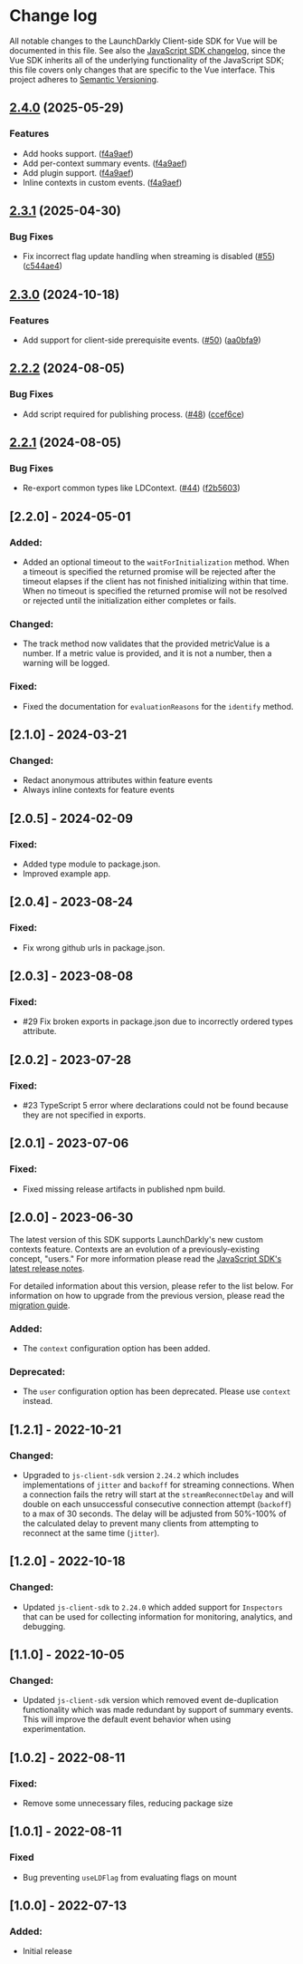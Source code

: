 # Change log

All notable changes to the LaunchDarkly Client-side SDK for Vue will be documented in this file. See also the [JavaScript SDK changelog](https://github.com/launchdarkly/js-client-sdk/blob/main/CHANGELOG.md), since the Vue SDK inherits all of the underlying functionality of the JavaScript SDK; this file covers only changes that are specific to the Vue interface. This project adheres to [Semantic Versioning](http://semver.org).

## [2.4.0](https://github.com/launchdarkly/vue-client-sdk/compare/launchdarkly-vue-client-sdk-v2.3.1...launchdarkly-vue-client-sdk-v2.4.0) (2025-05-29)


### Features

* Add hooks support. ([f4a9aef](https://github.com/launchdarkly/vue-client-sdk/commit/f4a9aef415ddb45ef5a0ab46e7ce443d095b0079))
* Add per-context summary events. ([f4a9aef](https://github.com/launchdarkly/vue-client-sdk/commit/f4a9aef415ddb45ef5a0ab46e7ce443d095b0079))
* Add plugin support. ([f4a9aef](https://github.com/launchdarkly/vue-client-sdk/commit/f4a9aef415ddb45ef5a0ab46e7ce443d095b0079))
* Inline contexts in custom events. ([f4a9aef](https://github.com/launchdarkly/vue-client-sdk/commit/f4a9aef415ddb45ef5a0ab46e7ce443d095b0079))

## [2.3.1](https://github.com/launchdarkly/vue-client-sdk/compare/launchdarkly-vue-client-sdk-v2.3.0...launchdarkly-vue-client-sdk-v2.3.1) (2025-04-30)


### Bug Fixes

* Fix incorrect flag update handling when streaming is disabled ([#55](https://github.com/launchdarkly/vue-client-sdk/issues/55)) ([c544ae4](https://github.com/launchdarkly/vue-client-sdk/commit/c544ae41ad8b53ea6417756f6c21f18f0c7f1827))

## [2.3.0](https://github.com/launchdarkly/vue-client-sdk/compare/launchdarkly-vue-client-sdk-v2.2.2...launchdarkly-vue-client-sdk-v2.3.0) (2024-10-18)


### Features

* Add support for client-side prerequisite events. ([#50](https://github.com/launchdarkly/vue-client-sdk/issues/50)) ([aa0bfa9](https://github.com/launchdarkly/vue-client-sdk/commit/aa0bfa9a80b2764e144224b8316d66d1d69a8a23))

## [2.2.2](https://github.com/launchdarkly/vue-client-sdk/compare/launchdarkly-vue-client-sdk-v2.2.1...launchdarkly-vue-client-sdk-v2.2.2) (2024-08-05)


### Bug Fixes

* Add script required for publishing process. ([#48](https://github.com/launchdarkly/vue-client-sdk/issues/48)) ([ccef6ce](https://github.com/launchdarkly/vue-client-sdk/commit/ccef6ce4f1ba37b4069767eeeb7665fdae4cf733))

## [2.2.1](https://github.com/launchdarkly/vue-client-sdk/compare/launchdarkly-vue-client-sdk-v2.2.0...launchdarkly-vue-client-sdk-v2.2.1) (2024-08-05)


### Bug Fixes

* Re-export common types like LDContext. ([#44](https://github.com/launchdarkly/vue-client-sdk/issues/44)) ([f2b5603](https://github.com/launchdarkly/vue-client-sdk/commit/f2b56035fb7a8388f220a467d905275c7ee20edc))

## [2.2.0] - 2024-05-01
### Added:
- Added an optional timeout to the `waitForInitialization` method. When a timeout is specified the returned promise will be rejected after the timeout elapses if the client has not finished initializing within that time. When no timeout is specified the returned promise will not be resolved or rejected until the initialization either completes or fails.

### Changed:
- The track method now validates that the provided metricValue is a number. If a metric value is provided, and it is not a number, then a warning will be logged.

### Fixed:
- Fixed the documentation for `evaluationReasons` for the `identify` method.

## [2.1.0] - 2024-03-21
### Changed:
- Redact anonymous attributes within feature events
- Always inline contexts for feature events

## [2.0.5] - 2024-02-09
### Fixed:
- Added type module to package.json.
- Improved example app.

## [2.0.4] - 2023-08-24
### Fixed:
- Fix wrong github urls in package.json.

## [2.0.3] - 2023-08-08
### Fixed:
- #29 Fix broken exports in package.json due to incorrectly ordered types attribute.

## [2.0.2] - 2023-07-28
### Fixed:
- #23 TypeScript 5 error where declarations could not be found because they are not specified in exports.

## [2.0.1] - 2023-07-06
### Fixed:
- Fixed missing release artifacts in published npm build.

## [2.0.0] - 2023-06-30
The latest version of this SDK supports LaunchDarkly's new custom contexts feature. Contexts are an evolution of a previously-existing concept, "users." For more information please read the [JavaScript SDK's latest release notes](https://github.com/launchdarkly/js-client-sdk/releases/tag/3.0.0).

For detailed information about this version, please refer to the list below. For information on how to upgrade from the previous version, please read the [migration guide](https://docs.launchdarkly.com/sdk/client-side/vue/migration-1-to-2).

### Added:

- The `context` configuration option has been added.

### Deprecated:

- The `user` configuration option has been deprecated. Please use `context` instead.

## [1.2.1] - 2022-10-21
### Changed:
- Upgraded to `js-client-sdk` version `2.24.2` which includes implementations of `jitter` and `backoff` for streaming connections. When a connection fails the retry will start at the `streamReconnectDelay` and will double on each unsuccessful consecutive connection attempt (`backoff`) to a max of 30 seconds. The delay will be adjusted from 50%-100% of the calculated delay to prevent many clients from attempting to reconnect at the same time (`jitter`).

## [1.2.0] - 2022-10-18
### Changed:
- Updated `js-client-sdk` to `2.24.0` which added support for `Inspectors` that can be used for collecting information for monitoring, analytics, and debugging.

## [1.1.0] - 2022-10-05
### Changed:
- Updated `js-client-sdk` version which removed event de-duplication functionality which was made redundant by support of summary events. This will improve the default event behavior when using experimentation.

## [1.0.2] - 2022-08-11
### Fixed:
- Remove some unnecessary files, reducing package size

## [1.0.1] - 2022-08-11
### Fixed
- Bug preventing `useLDFlag` from evaluating flags on mount

## [1.0.0] - 2022-07-13
### Added:
- Initial release
